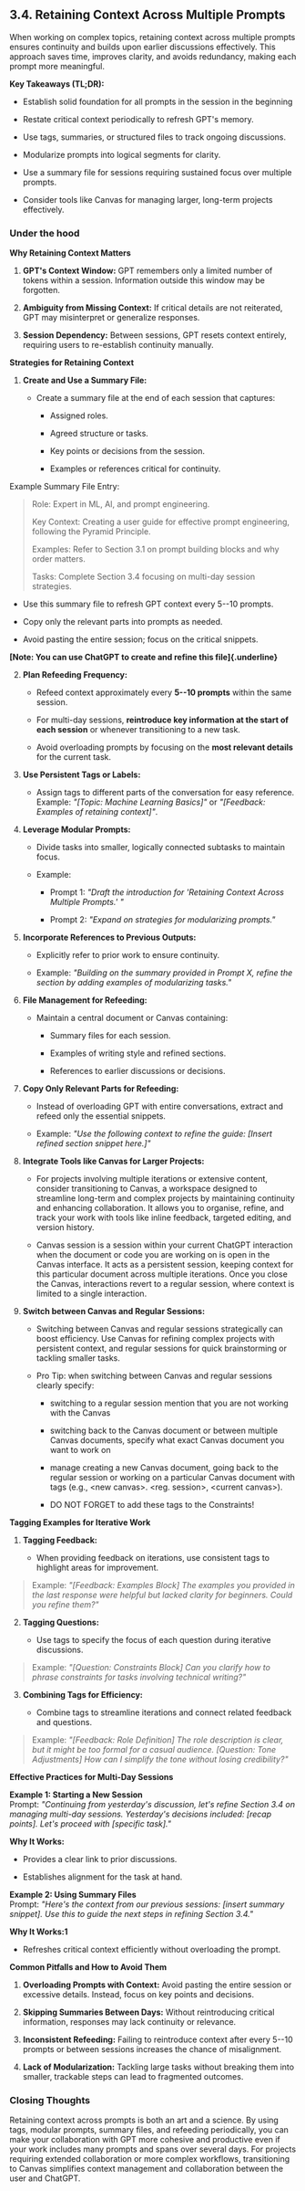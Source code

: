 ## 3.4. Retaining Context Across Multiple Prompts

When working on complex topics, retaining context across multiple
prompts ensures continuity and builds upon earlier discussions
effectively. This approach saves time, improves clarity, and avoids
redundancy, making each prompt more meaningful.

**Key Takeaways (TL;DR):**

-   Establish solid foundation for all prompts in the session in the
    beginning

-   Restate critical context periodically to refresh GPT's memory.

-   Use tags, summaries, or structured files to track ongoing
    discussions.

-   Modularize prompts into logical segments for clarity.

-   Use a summary file for sessions requiring sustained focus over
    multiple prompts.

-   Consider tools like Canvas for managing larger, long-term projects
    effectively.

### Under the hood

**Why Retaining Context Matters**

1.  **GPT's Context Window:** GPT remembers only a limited number of
    tokens within a session. Information outside this window may be
    forgotten.

2.  **Ambiguity from Missing Context:** If critical details are not
    reiterated, GPT may misinterpret or generalize responses.

3.  **Session Dependency:** Between sessions, GPT resets context
    entirely, requiring users to re-establish continuity manually.

**Strategies for Retaining Context**

1.  **Create and Use a Summary File:**

    -   Create a summary file at the end of each session that captures:

        -   Assigned roles.

        -   Agreed structure or tasks.

        -   Key points or decisions from the session.

        -   Examples or references critical for continuity.

Example Summary File Entry:

> Role: Expert in ML, AI, and prompt engineering.
>
> Key Context: Creating a user guide for effective prompt engineering,
> following the Pyramid Principle.
>
> Examples: Refer to Section 3.1 on prompt building blocks and why order
> matters.
>
> Tasks: Complete Section 3.4 focusing on multi-day session strategies.

-   Use this summary file to refresh GPT context every 5--10 prompts.

-   Copy only the relevant parts into prompts as needed.

-   Avoid pasting the entire session; focus on the critical snippets.

**[Note: You can use ChatGPT to create and refine this
file]{.underline}**

2.  **Plan Refeeding Frequency:**

    -   Refeed context approximately every **5--10 prompts** within the
        same session.

    -   For multi-day sessions, **reintroduce key information at the
        start of each session** or whenever transitioning to a new task.

    -   Avoid overloading prompts by focusing on the **most relevant
        details** for the current task.

3.  **Use Persistent Tags or Labels:**

    -   Assign tags to different parts of the conversation for easy
        reference.\
        Example: *\"\[Topic: Machine Learning Basics\]\"* or
        *\"\[Feedback: Examples of retaining context\]\"*.

4.  **Leverage Modular Prompts:**

    -   Divide tasks into smaller, logically connected subtasks to
        maintain focus.

    -   Example:

        -   Prompt 1: *\"Draft the introduction for \'Retaining Context
            Across Multiple Prompts.\' \"*

        -   Prompt 2: *\"Expand on strategies for modularizing
            prompts.\"*

5.  **Incorporate References to Previous Outputs:**

    -   Explicitly refer to prior work to ensure continuity.

    -   Example: *\"Building on the summary provided in Prompt X, refine
        the section by adding examples of modularizing tasks.\"*

6.  **File Management for Refeeding:**

    -   Maintain a central document or Canvas containing:

        -   Summary files for each session.

        -   Examples of writing style and refined sections.

        -   References to earlier discussions or decisions.

7.  **Copy Only Relevant Parts for Refeeding:**

    -   Instead of overloading GPT with entire conversations, extract
        and refeed only the essential snippets.

    -   Example: *\"Use the following context to refine the guide:
        \[Insert refined section snippet here.\]\"*

8.  **Integrate Tools like Canvas for Larger Projects:**

    -   For projects involving multiple iterations or extensive content,
        consider transitioning to Canvas, a workspace designed to
        streamline long-term and complex projects by maintaining
        continuity and enhancing collaboration. It allows you to
        organise, refine, and track your work with tools like inline
        feedback, targeted editing, and version history.

    -   Canvas session is a session within your current ChatGPT
        interaction when the document or code you are working on is open
        in the Canvas interface. It acts as a persistent session,
        keeping context for this particular document across multiple
        iterations. Once you close the Canvas, interactions revert to a
        regular session, where context is limited to a single
        interaction.

9.  **Switch between Canvas and Regular Sessions:**

    -   Switching between Canvas and regular sessions strategically can
        boost efficiency. Use Canvas for refining complex projects with
        persistent context, and regular sessions for quick brainstorming
        or tackling smaller tasks.

    -   Pro Tip: when switching between Canvas and regular sessions
        clearly specify:

        -   switching to a regular session mention that you are not
            working with the Canvas

        -   switching back to the Canvas document or between multiple
            Canvas documents, specify what exact Canvas document you
            want to work on

        -   manage creating a new Canvas document, going back to the
            regular session or working on a particular Canvas document
            with tags (e.g., \<new canvas\>. \<reg. session\>, \<current
            canvas\>).

        -   DO NOT FORGET to add these tags to the Constraints!

**Tagging Examples for Iterative Work**

1.  **Tagging Feedback:**

    -   When providing feedback on iterations, use consistent tags to
        highlight areas for improvement.

> Example: *\"\[Feedback: Examples Block\] The examples you provided in
> the last response were helpful but lacked clarity for beginners. Could
> you refine them?\"*

2.  **Tagging Questions:**

    -   Use tags to specify the focus of each question during iterative
        discussions.

> Example: *\"\[Question: Constraints Block\] Can you clarify how to
> phrase constraints for tasks involving technical writing?\"*

3.  **Combining Tags for Efficiency:**

    -   Combine tags to streamline iterations and connect related
        feedback and questions.

> Example: *\"\[Feedback: Role Definition\] The role description is
> clear, but it might be too formal for a casual audience. \[Question:
> Tone Adjustments\] How can I simplify the tone without losing
> credibility?\"*

**Effective Practices for Multi-Day Sessions**

**Example 1: Starting a New Session**\
Prompt: *\"Continuing from yesterday's discussion, let's refine Section
3.4 on managing multi-day sessions. Yesterday's decisions included:
\[recap points\]. Let's proceed with \[specific task\].\"*

**Why It Works:**

-   Provides a clear link to prior discussions.

-   Establishes alignment for the task at hand.

**Example 2: Using Summary Files**\
Prompt: *\"Here's the context from our previous sessions: \[insert
summary snippet\]. Use this to guide the next steps in refining Section
3.4.\"*

**Why It Works:1**

-   Refreshes critical context efficiently without overloading the
    prompt.

**Common Pitfalls and How to Avoid Them**

1.  **Overloading Prompts with Context:** Avoid pasting the entire
    session or excessive details. Instead, focus on key points and
    decisions.

2.  **Skipping Summaries Between Days:** Without reintroducing critical
    information, responses may lack continuity or relevance.

3.  **Inconsistent Refeeding:** Failing to reintroduce context after
    every 5--10 prompts or between sessions increases the chance of
    misalignment.

4.  **Lack of Modularization:** Tackling large tasks without breaking
    them into smaller, trackable steps can lead to fragmented outcomes.

### Closing Thoughts

Retaining context across prompts is both an art and a science. By using
tags, modular prompts, summary files, and refeeding periodically, you
can make your collaboration with GPT more cohesive and productive even
if your work includes many prompts and spans over several days. For
projects requiring extended collaboration or more complex workflows,
transitioning to Canvas simplifies context management and collaboration
between the user and ChatGPT.